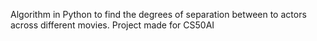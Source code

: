 Algorithm in Python to find the degrees of separation between to actors across different movies.
Project made for CS50AI
